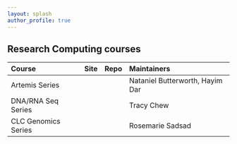 ```yaml
---
layout: splash
author_profile: true
---
```


## Research Computing courses

| Course | Site | Repo | Maintainers |
|:---|:---|:---|:---|
| Artemis Series | <a href="https://pages.github.sydney.edu.au/informatics/training.artemis/" target="_blank" class="icon-browser" title="Artemis Series"></a> | <a href="https://github.sydney.edu.au/informatics/training.artemis" target="_blank" class="icon-github" title="Artemis Series"></a> | Nataniel Butterworth, Hayim Dar |
| DNA/RNA Seq Series | <a href="" target="_blank" class="icon-browser" title="DNA/RNA Series"></a> | <a href="" target="_blank" class="icon-github" title="DNA/RNA Series"></a> | Tracy Chew |
| CLC Genomics Series | <a href="" target="_blank" class="icon-browser" title="DNA/RNA Series"></a> | <a href="" target="_blank" class="icon-github" title="DNA/RNA Series"></a> | Rosemarie Sadsad |
